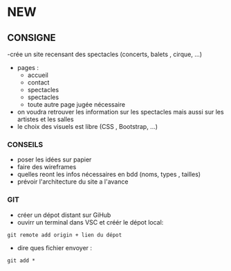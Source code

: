 # NEW

## CONSIGNE

-crée un site recensant des spectacles (concerts, balets , cirque, ...)
- pages :
    - accueil
    - contact
    - spectacles
    - spectacles
    - toute autre page jugée nécessaire
- on voudra retrouver les information sur les spectacles mais aussi sur les artistes et les salles
- le choix des visuels est libre (CSS , Bootstrap, ...)

### CONSEILS

- poser les idées sur papier
- faire des wireframes
- quelles reont les infos nécessaires en bdd (noms, types , tailles)
- prévoir l'architecture du site a l'avance

### GIT

- créer un dépot distant sur GiHub
- ouvirr un terminal dans VSC et créér le dépot local:
```
git remote add origin + lien du dépot
```
- dire ques fichier envoyer :
```
git add *
```